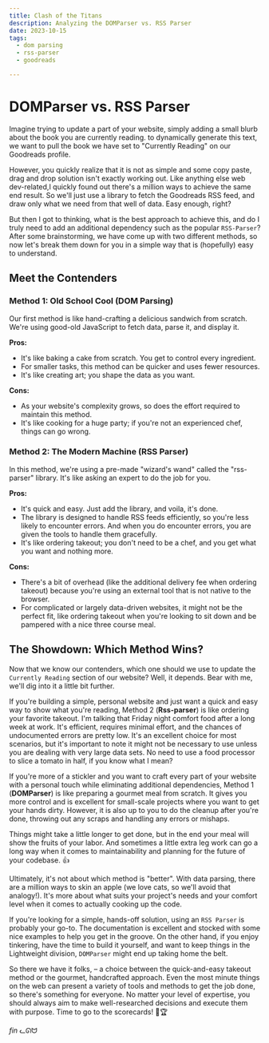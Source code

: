 ```yaml
---
title: Clash of the Titans
description: Analyzing the DOMParser vs. RSS Parser
date: 2023-10-15
tags:
  - dom parsing
  - rss-parser
  - goodreads

---
```


# DOMParser vs. RSS Parser

Imagine trying to update a part of your website, simply adding a small blurb about the book you are currently reading. to dynamically generate this text, we want to pull the book we have set to "Currently Reading" on our Goodreads profile. 

However, you quickly realize that it is not as simple and some copy paste, drag and drop solution isn't exactly working out. Like anything else web dev-related,I quickly found out there's a million ways to achieve the same end result. So we'll just use a library to fetch the Goodreads RSS feed, and draw only what we need from that well of data. Easy enough, right?

But then I got to thinking, what is the best approach to achieve this, and do I truly need to add an additional dependency such as the popular `RSS-Parser`? After some brainstorming, we have come up with two different methods, so now let's break them down for you in a simple way that is (hopefully) easy to understand.

## Meet the Contenders

### Method 1: Old School Cool (DOM Parsing)

Our first method is like hand-crafting a delicious sandwich from scratch. We're using good-old JavaScript to fetch data, parse it, and display it.

**Pros:**
- It's like baking a cake from scratch. You get to control every ingredient.
- For smaller tasks, this method can be quicker and uses fewer resources.
- It's like creating art; you shape the data as you want.

**Cons:**
- As your website's complexity grows, so does the effort required to maintain this method.
- It's like cooking for a huge party; if you're not an experienced chef, things can go wrong.

### Method 2: The Modern Machine (RSS Parser)

In this method, we're using a pre-made "wizard's wand" called the "rss-parser" library. It's like asking an expert to do the job for you.

**Pros:**
- It's quick and easy. Just add the library, and voila, it's done.
- The library is designed to handle RSS feeds efficiently, so you're less likely to encounter errors. And when you do encounter errors, you are given the tools to handle them gracefully.
- It's like ordering takeout; you don't need to be a chef, and you get what you want and nothing more.

**Cons:**
- There's a bit of overhead (like the additional delivery fee when ordering takeout) because you're using an external tool that is not native to the browser.
- For complicated or largely data-driven websites, it might not be the perfect fit, like ordering takeout when you're looking to sit down and be pampered with a nice three course meal.

## The Showdown: Which Method Wins?

Now that we know our contenders, which one should we use to update the `Currently Reading` section of our website? Well, it depends. Bear with me, we'll dig into it a little bit further.

If you're building a simple, personal website and just want a quick and easy way to show what you're reading, Method 2 (**Rss-parser**) is like ordering your favorite takeout. I'm talking that Friday night comfort food after a long week at work. It's efficient, requires minimal effort, and the chances of undocumented errors are pretty low. It's an excellent choice for most scenarios, but it's important to note it might not be necessary to use unless you are dealing with very large data sets. No need to use a food processor to slice a tomato in half, if you know what I mean?

If you're more of a stickler and you want to craft every part of your website with a personal touch while eliminating additional dependencies, Method 1 (**DOMParser**) is like preparing a gourmet meal from scratch. It gives you more control and is excellent for small-scale projects where you want to get your hands dirty. However, it is also up to you to do the cleanup after you're done, throwing out any scraps and handling any errors or mishaps. 

Things might take a little longer to get done, but in the end your meal will show the fruits of your labor. And sometimes a little extra leg work can go a long way when it comes to maintainability and planning for the future of your codebase. 👍

Ultimately, it's not about which method is "better". With data parsing, there are a million ways to skin an apple (we love cats, so we'll avoid that analogy!). It's more about what suits your project's needs and your comfort level when it comes to actually cooking up the code.

If you're looking for a simple, hands-off solution, using an `RSS Parser` is probably your go-to. The documentation is excellent and stocked with some nice examples to help you get in the groove. On the other hand, if you enjoy tinkering, have the time to build it yourself, and want to keep things in the Lightweight division, `DOMParser` might end up taking home the belt.

So there we have it folks, – a choice between the quick-and-easy takeout method or the gourmet, handcrafted approach. Even the most minute things on the web can present a variety of tools and methods to get the job done, so there's something for everyone. 
No matter your level of expertise, you should always aim to make well-researched decisions and execute them with purpose. Time to go to the scorecards! 🥊🏆


*fin* ᓚᘏᗢ
